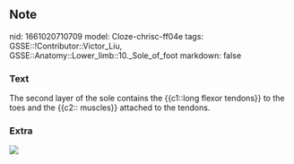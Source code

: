 ## Note
nid: 1661020710709
model: Cloze-chrisc-ff04e
tags: GSSE::!Contributor::Victor_Liu, GSSE::Anatomy::Lower_limb::10._Sole_of_foot
markdown: false

### Text
The second layer of the sole contains the {{c1::long flexor tendons}} to the toes and the {{c2:: muscles}} attached to the tendons.

### Extra
<img src="paste-2e7451580737f6e3a7a589f4d242d9a7439e2cda.jpg">
